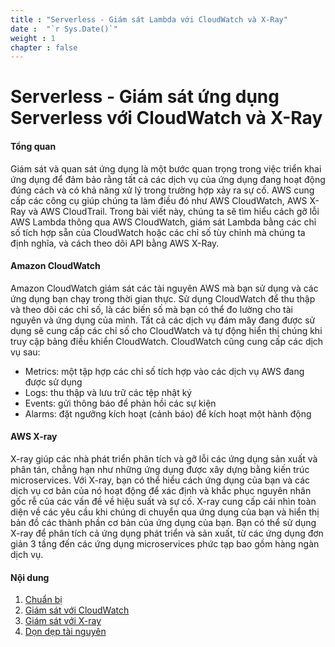 ```yaml
---
title : "Serverless - Giám sát Lambda với CloudWatch và X-Ray"
date :  "`r Sys.Date()`" 
weight : 1 
chapter : false
---
```


# Serverless - Giám sát ứng dụng Serverless với CloudWatch và X-Ray

#### Tổng quan

Giám sát và quan sát ứng dụng là một bước quan trọng trong việc triển khai ứng dụng để đảm bảo rằng tất cả các dịch vụ của ứng dụng đang hoạt động đúng cách và có khả năng xử lý trong trường hợp xảy ra sự cố. AWS cung cấp các công cụ giúp chúng ta làm điều đó như AWS CloudWatch, AWS X-Ray và AWS CloudTrail. Trong bài viết này, chúng ta sẽ tìm hiểu cách gỡ lỗi AWS Lambda thông qua AWS CloudWatch, giám sát Lambda bằng các chỉ số tích hợp sẵn của CloudWatch hoặc các chỉ số tùy chỉnh mà chúng ta định nghĩa, và cách theo dõi API bằng AWS X-Ray.

#### Amazon CloudWatch

Amazon CloudWatch giám sát các tài nguyên AWS mà bạn sử dụng và các ứng dụng bạn chạy trong thời gian thực. Sử dụng CloudWatch để thu thập và theo dõi các chỉ số, là các biến số mà bạn có thể đo lường cho tài nguyên và ứng dụng của mình. Tất cả các dịch vụ đám mây đang được sử dụng sẽ cung cấp các chỉ số cho CloudWatch và tự động hiển thị chúng khi truy cập bảng điều khiển CloudWatch. CloudWatch cũng cung cấp các dịch vụ sau:

- Metrics: một tập hợp các chỉ số tích hợp vào các dịch vụ AWS đang được sử dụng
- Logs: thu thập và lưu trữ các tệp nhật ký
- Events: gửi thông báo để phản hồi các sự kiện
- Alarms: đặt ngưỡng kích hoạt (cảnh báo) để kích hoạt một hành động

#### AWS X-ray

X-ray giúp các nhà phát triển phân tích và gỡ lỗi các ứng dụng sản xuất và phân tán, chẳng hạn như những ứng dụng được xây dựng bằng kiến trúc microservices. Với X-ray, bạn có thể hiểu cách ứng dụng của bạn và các dịch vụ cơ bản của nó hoạt động để xác định và khắc phục nguyên nhân gốc rễ của các vấn đề về hiệu suất và sự cố. X-ray cung cấp cái nhìn toàn diện về các yêu cầu khi chúng di chuyển qua ứng dụng của bạn và hiển thị bản đồ các thành phần cơ bản của ứng dụng của bạn. Bạn có thể sử dụng X-ray để phân tích cả ứng dụng phát triển và sản xuất, từ các ứng dụng đơn giản 3 tầng đến các ứng dụng microservices phức tạp bao gồm hàng ngàn dịch vụ.

#### Nội dung

1. [Chuẩn bị](1-preparation/)
2. [Giám sát với CloudWatch](2-build-sam-pipeline/)
3. [Giám sát với X-ray](3-build-frontend-pipeline/)
4. [Dọn dẹp tài nguyên](4-cleanup)
